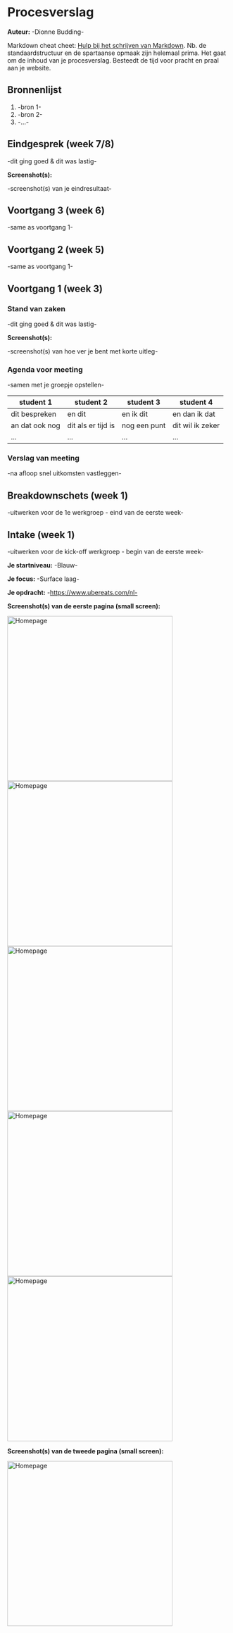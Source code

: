 # Procesverslag
**Auteur:** -Dionne Budding-

Markdown cheat cheet: [Hulp bij het schrijven van Markdown](https://github.com/adam-p/markdown-here/wiki/Markdown-Cheatsheet). Nb. de standaardstructuur en de spartaanse opmaak zijn helemaal prima. Het gaat om de inhoud van je procesverslag. Besteedt de tijd voor pracht en praal aan je website.



## Bronnenlijst
1. -bron 1-
2. -bron 2-
3. -...-



## Eindgesprek (week 7/8)

-dit ging goed & dit was lastig-

**Screenshot(s):**

-screenshot(s) van je eindresultaat-



## Voortgang 3 (week 6)

-same as voortgang 1-



## Voortgang 2 (week 5)

-same as voortgang 1-



## Voortgang 1 (week 3)

### Stand van zaken

-dit ging goed & dit was lastig-

**Screenshot(s):**

-screenshot(s) van hoe ver je bent met korte uitleg-

### Agenda voor meeting

-samen met je groepje opstellen-

| student 1      | student 2          | student 3    | student 4        |
| ---            | ---                | ---          | ---              |
| dit bespreken  | en dit             | en ik dit    | en dan ik dat    |
| an dat ook nog | dit als er tijd is | nog een punt | dit wil ik zeker |
| ...            | ...                | ...          | ...              |

### Verslag van meeting

-na afloop snel uitkomsten vastleggen-



## Breakdownschets (week 1)

-uitwerken voor de 1e werkgroep - eind van de eerste week-



## Intake (week 1)
-uitwerken voor de kick-off werkgroep - begin van de eerste week-

**Je startniveau:** -Blauw-

**Je focus:** -Surface laag-

**Je opdracht:** -https://www.ubereats.com/nl-

**Screenshot(s) van de eerste pagina (small screen):**

<img src="images/Schermafbeelding1.jpg" width="375px" alt="Homepage">
<img src="images/Schermafbeelding2.jpg" width="375px" alt="Homepage">
<img src="images/Schermafbeelding3.jpg" width="375px" alt="Homepage">
<img src="images/Schermafbeelding4.jpg" width="375px" alt="Homepage">
<img src="images/Schermafbeelding5.jpg" width="375px" alt="Homepage">

**Screenshot(s) van de tweede pagina (small screen):**

<img src="images/Schermafbeelding6.jpg" width="375px" alt="Homepage">
